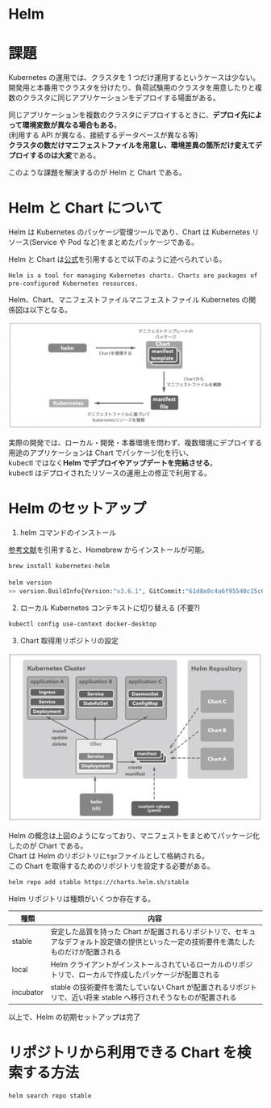 # Helm

# 課題

Kubernetes の運用では、クラスタを 1 つだけ運用するというケースは少ない。  
開発用と本番用でクラスタを分けたり、負荷試験用のクラスタを用意したりと複数のクラスタに同じアプリケーションをデプロイする場面がある。

同じアプリケーションを複数のクラスタにデプロイするときに、**デプロイ先によって環境変数が異なる場合もある**。  
(利用する API が異なる、接続するデータベースが異なる等)  
**クラスタの数だけマニフェストファイルを用意し、環境差異の箇所だけ変えてデプロイするのは大変**である。

このような課題を解決するのが Helm と Chart である。

# Helm と Chart について

Helm は Kubernetes のパッケージ管理ツールであり、Chart は Kubernetes リソース(Service や Pod など)をまとめたパッケージである。

Helm と Chart は[公式](https://github.com/helm/helm)を引用するとで以下のように述べられている。

```
Helm is a tool for managing Kubernetes charts. Charts are packages of pre-configured Kubernetes resources.
```

Helm、Chart、マニフェストファイルマニフェストファイル Kubernetes の関係図は以下となる。

![HelmとChartについて.png](./images/HelmとChartについて.png)

実際の開発では、ローカル・開発・本番環境を問わず、複数環境にデプロイする用途のアプリケーションは Chart でパッケージ化を行い、  
kubectl ではなく**Helm でデプロイやアップデートを完結させる**。  
kubectl はデプロイされたリソースの運用上の修正で利用する。

# Helm のセットアップ

1. helm コマンドのインストール

[参考文献](https://qiita.com/tarosaiba/items/839924d248c4bb7fe2e1)を引用すると、Homebrew からインストールが可能。

```bash
brew install kubernetes-helm

helm version
>> version.BuildInfo{Version:"v3.6.1", GitCommit:"61d8e8c4a6f95540c15c6a65f36a6dd0a45e7a2f", GitTreeState:"dirty", GoVersion:"go1.16.5"}
```

2. ローカル Kubernetes コンテキストに切り替える (不要?)

```bash
kubectl config use-context docker-desktop
```

3. Chart 取得用リポジトリの設定

![Helmの概念.png](./images/Helmの概念.png)

Helm の概念は上図のようになっており、マニフェストをまとめてパッケージ化したのが Chart である。  
Chart は Helm のリポジトリに`tgz`ファイルとして格納される。  
この Chart を取得するためのリポジトリを設定する必要がある。

```bash
helm repo add stable https://charts.helm.sh/stable
```

Helm リポジトリは種類がいくつか存在する。

| 種類      | 内容                                                                                                                                      |
| --------- | ----------------------------------------------------------------------------------------------------------------------------------------- |
| stable    | 安定した品質を持った Chart が配置されるリポジトリで、セキュアなデフォルト設定値の提供といった一定の技術要件を満たしたものだけが配置される |
| local     | Helm クライアントがインストールされているローカルのリポジトリで、ローカルで作成したパッケージが配置される                                 |
| incubator | stable の技術要件を満たしていない Chart が配置されるリポジトリで、近い将来 stable へ移行されそうなものが配置される                        |

以上で、Helm の初期セットアップは完了

# リポジトリから利用できる Chart を検索する方法

```bash
helm search repo stable
```
